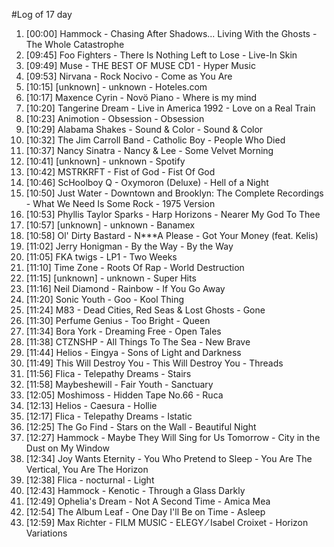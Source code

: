 #Log of 17 day

1. [00:00] Hammock - Chasing After Shadows... Living With the Ghosts - The Whole Catastrophe
1. [09:45] Foo Fighters - There Is Nothing Left to Lose - Live-In Skin
1. [09:49] Muse - THE BEST OF MUSE CD1 - Hyper Music
1. [09:53] Nirvana - Rock Nocivo - Come as You Are
1. [10:15] [unknown] - unknown - Hoteles.com
1. [10:17] Maxence Cyrin - Novö Piano - Where is my mind
1. [10:20] Tangerine Dream - Live in America 1992 - Love on a Real Train
1. [10:23] Animotion - Obsession - Obsession
1. [10:29] Alabama Shakes - Sound & Color - Sound & Color
1. [10:32] The Jim Carroll Band - Catholic Boy - People Who Died
1. [10:37] Nancy Sinatra - Nancy & Lee - Some Velvet Morning
1. [10:41] [unknown] - unknown - Spotify
1. [10:42] MSTRKRFT - Fist of God - Fist Of God
1. [10:46] ScHoolboy Q - Oxymoron (Deluxe) - Hell of a Night
1. [10:50] Just Water - Downtown and Brooklyn: The Complete Recordings - What We Need Is Some Rock - 1975 Version
1. [10:53] Phyllis Taylor Sparks - Harp Horizons - Nearer My God To Thee
1. [10:57] [unknown] - unknown - Banamex
1. [10:58] Ol' Dirty Bastard - N***A Please - Got Your Money (feat. Kelis)
1. [11:02] Jerry Honigman - By the Way - By the Way
1. [11:05] FKA twigs - LP1 - Two Weeks
1. [11:10] Time Zone - Roots Of Rap - World Destruction
1. [11:15] [unknown] - unknown - Super Hits
1. [11:16] Neil Diamond - Rainbow - If You Go Away
1. [11:20] Sonic Youth - Goo - Kool Thing
1. [11:24] M83 - Dead Cities, Red Seas & Lost Ghosts - Gone
1. [11:30] Perfume Genius - Too Bright - Queen
1. [11:34] Bora York - Dreaming Free - Open Tales
1. [11:38] CTZNSHP - All Things To The Sea - New Brave
1. [11:44] Helios - Eingya - Sons of Light and Darkness
1. [11:49] This Will Destroy You - This Will Destroy You - Threads
1. [11:56] Flica - Telepathy Dreams - Stairs
1. [11:58] Maybeshewill - Fair Youth - Sanctuary
1. [12:05] Moshimoss - Hidden Tape No.66 - Ruca
1. [12:13] Helios - Caesura - Hollie
1. [12:17] Flica - Telepathy Dreams - Istatic
1. [12:25] The Go Find - Stars on the Wall - Beautiful Night
1. [12:27] Hammock - Maybe They Will Sing for Us Tomorrow - City in the Dust on My Window
1. [12:34] Joy Wants Eternity - You Who Pretend to Sleep - You Are The Vertical, You Are The Horizon
1. [12:38] Flica - nocturnal - Light
1. [12:43] Hammock - Kenotic - Through a Glass Darkly
1. [12:49] Ophelia's Dream - Not A Second Time - Amica Mea
1. [12:54] The Album Leaf - One Day I'll Be on Time - Asleep
1. [12:59] Max Richter - FILM MUSIC - ELEGY ⁄ Isabel Croixet - Horizon Variations
